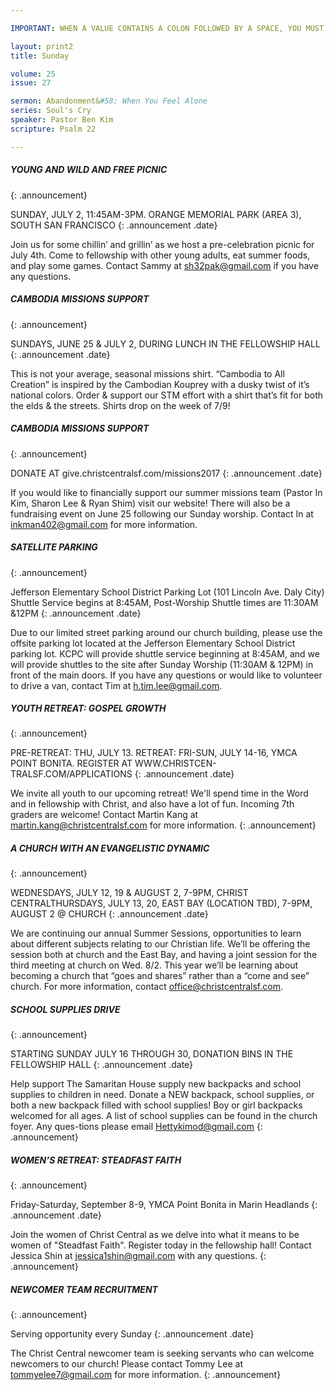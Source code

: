 ```yaml
---

IMPORTANT: WHEN A VALUE CONTAINS A COLON FOLLOWED BY A SPACE, YOU MUST USE &#58;

layout: print2
title: Sunday

volume: 25
issue: 27

sermon: Abandonment&#58; When You Feel Alone
series: Soul's Cry 
speaker: Pastor Ben Kim
scripture: Psalm 22

---
```


##### YOUNG AND WILD AND FREE PICNIC
{: .announcement}

SUNDAY, JULY 2, 11:45AM-3PM. ORANGE MEMORIAL PARK (AREA 3), SOUTH SAN FRANCISCO
{: .announcement .date}

Join us for some chillin’ and grillin’ as we host a pre-celebration picnic for July 4th. Come to fellowship with other young adults, eat summer foods, and play some games. Contact Sammy at sh32pak@gmail.com if you have any questions.

##### CAMBODIA MISSIONS SUPPORT
{: .announcement}

SUNDAYS, JUNE 25 & JULY 2, DURING LUNCH IN THE FELLOWSHIP HALL
{: .announcement .date}

This is not your average, seasonal missions shirt. “Cambodia to All Creation” is inspired by the Cambodian Kouprey with a dusky twist of it’s national colors. Order & support our STM effort with a shirt that’s fit for both the  elds & the streets. Shirts drop on the week of 7/9!

##### CAMBODIA MISSIONS SUPPORT
{: .announcement}

DONATE AT give.christcentralsf.com/missions2017
{: .announcement .date}

If you would like to financially support our summer missions team (Pastor In Kim, Sharon Lee & Ryan Shim) visit our website! There will also  be a fundraising event on June 25 following our Sunday worship. Contact In at inkman402@gmail.com for more information.

##### SATELLITE PARKING
{: .announcement}

Jefferson Elementary School District Parking Lot (101 Lincoln Ave. Daly City)
Shuttle Service begins at 8:45AM, Post-Worship Shuttle times are 11:30AM &12PM
{: .announcement .date}

Due to our limited street parking around our church building, please use the offsite parking lot located at the Jefferson Elementary School District parking lot. KCPC will provide shuttle service beginning at 8:45AM, and we will provide shuttles to the site after Sunday Worship (11:30AM & 12PM) in front of the main doors. If you have any questions or would like to volunteer to drive a van, contact Tim at h.tim.lee@gmail.com.

##### YOUTH RETREAT: GOSPEL GROWTH
{: .announcement}

PRE-RETREAT: THU, JULY 13. RETREAT: FRI-SUN, JULY 14-16, YMCA POINT BONITA. REGISTER AT WWW.CHRISTCEN-TRALSF.COM/APPLICATIONS
{: .announcement .date}

We invite all youth to our upcoming retreat! We'll spend time in the Word and in fellowship with Christ, and also have a lot of fun. Incoming 7th graders are welcome! Contact Martin Kang at martin.kang@christcentralsf.com for more information.
{: .announcement}

##### A CHURCH WITH AN EVANGELISTIC DYNAMIC
{: .announcement}

WEDNESDAYS, JULY 12, 19 & AUGUST 2, 7-9PM, CHRIST CENTRALTHURSDAYS, JULY 13, 20, EAST BAY (LOCATION TBD), 7-9PM, AUGUST 2 @ CHURCH
{: .announcement .date}

We are continuing our annual Summer Sessions, opportunities to learn about different subjects relating to our Christian life. We’ll be offering the session both at church and the East Bay, and having a joint session for the third meeting at church on Wed. 8/2. This year we’ll be learning about becoming a church that “goes and shares” rather than a “come and see” church. For more information, contact office@christcentralsf.com.

##### SCHOOL SUPPLIES DRIVE
{: .announcement}

STARTING SUNDAY JULY 16 THROUGH 30, DONATION BINS IN THE FELLOWSHIP HALL
{: .announcement .date}

Help support The Samaritan House supply new backpacks and school supplies to children in need. Donate a NEW backpack, school supplies, or both a new backpack filled with school supplies! Boy or girl backpacks welcomed for all ages. A list of school supplies can be found in the church foyer. Any ques-tions please email Hettykimod@gmail.com
{: .announcement}

##### WOMEN’S RETREAT: STEADFAST FAITH
{: .announcement}

Friday-Saturday, September 8-9, YMCA Point Bonita in Marin Headlands
{: .announcement .date}

Join the women of Christ Central as we delve into what it means to be women of "Steadfast Faith". Register today in the fellowship hall! Contact Jessica Shin at jessica1shin@gmail.com with any questions.
{: .announcement}

##### NEWCOMER TEAM RECRUITMENT
{: .announcement}

Serving opportunity every Sunday
{: .announcement .date}

The Christ Central newcomer team is seeking servants who can welcome newcomers to our church! Please contact Tommy Lee at tommyelee7@gmail.com for more information.
{: .announcement}